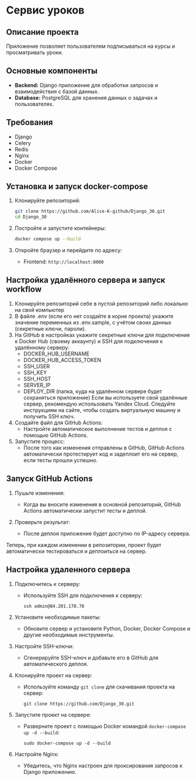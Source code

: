 # Сервис уроков

## Описание проекта

Приложение позволяет пользователям подписываться на курсы и просматривать уроки.

## Основные компоненты

- **Backend:** Django приложение для обработки запросов и взаимодействия с базой данных.
- **Database:** PostgreSQL для хранения данных о задачах и пользователях.

## Требования

- Django
- Celery
- Redis
- Nginx
- Docker
- Docker Compose

## Установка и запуск docker-compose

1. Клонируйте репозиторий:

    ```bash
    git clone https://github.com/Alice-K-github/Django_30.git
    cd Django_30
    ```

2. Постройте и запустите контейнеры:

    ```bash
    docker compose up --build
    ```

3. Откройте браузер и перейдите по адресу:

    - Frontend: `http://localhost:8000`


## Настройка удалённого сервера и запуск workflow

1. Клонируйте репозиторий себе в пустой репозиторий либо локально на свой компьютер
2. В файле .env (если его нет создайте в корне проекта) укажите значение переменных из .env.sample, с учётом своих данных (секретные ключи, пароли).
3. На GitHub в настройках укажите секретные ключи для подключения к Docker Hub (своему аккаунту) и SSH для подключения к удалённому серверу:
    - DOCKER_HUB_USERNAME
    - DOCKER_HUB_ACCESS_TOKEN
    - SSH_USER
    - SSH_KEY
    - SSH_HOST
    - SERVER_IP
    - DEPLOY_DIR (папка, куда на удалённом сервере будет сохраняться приложение)
      Если вы используете свой удалённые сервер, рекомендую использовать Yandex Cloud. Следуйте инструкциям на сайте, чтобы создать виртуальную машину и получить SSH ключ.
4. Создайте файл для GitHub Actions:
   - Настройте автоматическое выполнение тестов и деплоя с помощью GitHub Actions.
5. Запустите процесс:
   - После того как изменения отправлены в GitHub, GitHub Actions автоматически протестирует код и задеплоит его на сервер, если тесты прошли успешно.



## Запуск GitHub Actions

1. Пушьте изменения:
   - Когда вы вносите изменения в основной репозиторий, GitHub Actions автоматически запустит тесты и деплой.

2. Проверьте результат:
   - После деплоя приложение будет доступно по IP-адресу сервера.


Теперь, при каждом изменении в репозитории, проект будет автоматически тестироваться и деплоиться на сервер.

## Настройка удаленного сервера

1. Подключитесь к серверу:
   - Используйте SSH для подключения к серверу:
     ```
     ssh admin@84.201.178.78
     ```

2. Установите необходимые пакеты:
   - Обновите сервер и установите Python, Docker, Docker Compose и другие необходимые инструменты.

3. Настройте SSH-ключи:
   - Сгенерируйте SSH-ключ и добавьте его в GitHub для автоматического деплоя.

4. Клонируйте проект на сервер:
   - Используйте команду `git clone` для скачивания проекта на сервер:
     ```
     git clone https://github.com/Django_30.git
     ```

5. Запустите проект на сервере:
   - Разверните проект с помощью Docker командой `docker-compose up -d --build`:
     ```
     sudo docker-compose up -d --build
     ```

6. Настройте Nginx:
   - Убедитесь, что Nginx настроен для проксирования запросов к Django приложению.

   
